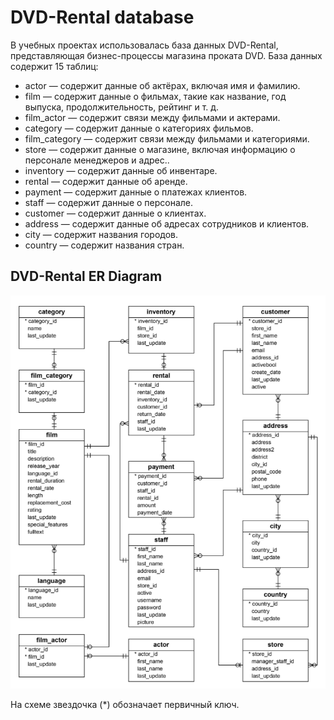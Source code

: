 # DVD-Rental database
В учебных проектах использовалась база данных DVD-Rental, представляющая бизнес-процессы магазина проката DVD. База данных содержит 15 таблиц:
- actor — содержит данные об актёрах, включая имя и фамилию.
- film — содержит данные о фильмах, такие как название, год выпуска, продолжительность, рейтинг и т. д.
- film_actor — содержит связи между фильмами и актерами.
- category — содержит данные о категориях фильмов.
- film_category — содержит связи между фильмами и категориями.
- store — содержит данные о магазине, включая информацию о персонале менеджеров и адрес..
- inventory — содержит данные об инвентаре.
- rental — содержит данные об аренде.
- payment — содержит данные о платежах клиентов.
- staff — содержит данные о персонале.
- customer — содержит данные о клиентах.
- address — содержит данные об адресах сотрудников и клиентов.
- city — содержит названия городов.
- country — содержит названия стран.

## DVD-Rental ER Diagram  
![DVD-Rental ER Diagram](/Projects/01_SQL/Study_tasks/dvd_rental_er_diagram.png)

На схеме звездочка (*) обозначает первичный ключ.
